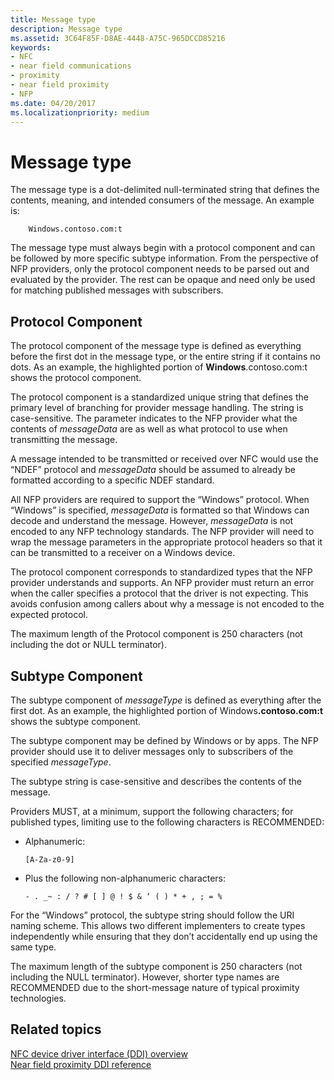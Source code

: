 ```yaml
---
title: Message type
description: Message type
ms.assetid: 3C64F85F-D8AE-4448-A75C-965DCCD85216
keywords:
- NFC
- near field communications
- proximity
- near field proximity
- NFP
ms.date: 04/20/2017
ms.localizationpriority: medium
---
```


# Message type


The message type is a dot-delimited null-terminated string that defines the contents, meaning, and intended consumers of the message. An example is:

``` syntax
    Windows.contoso.com:t
```

The message type must always begin with a protocol component and can be followed by more specific subtype information. From the perspective of NFP providers, only the protocol component needs to be parsed out and evaluated by the provider. The rest can be opaque and need only be used for matching published messages with subscribers.

## Protocol Component


The protocol component of the message type is defined as everything before the first dot in the message type, or the entire string if it contains no dots. As an example, the highlighted portion of **Windows**.contoso.com:t shows the protocol component.

The protocol component is a standardized unique string that defines the primary level of branching for provider message handling. The string is case-sensitive. The parameter indicates to the NFP provider what the contents of *messageData* are as well as what protocol to use when transmitting the message.

A message intended to be transmitted or received over NFC would use the “NDEF” protocol and *messageData* should be assumed to already be formatted according to a specific NDEF standard.

All NFP providers are required to support the “Windows” protocol. When “Windows” is specified, *messageData* is formatted so that Windows can decode and understand the message. However, *messageData* is not encoded to any NFP technology standards. The NFP provider will need to wrap the message parameters in the appropriate protocol headers so that it can be transmitted to a receiver on a Windows device.

The protocol component corresponds to standardized types that the NFP provider understands and supports. An NFP provider must return an error when the caller specifies a protocol that the driver is not expecting. This avoids confusion among callers about why a message is not encoded to the expected protocol.

The maximum length of the Protocol component is 250 characters (not including the dot or NULL terminator).

## Subtype Component


The subtype component of *messageType* is defined as everything after the first dot. As an example, the highlighted portion of Windows<strong>.contoso.com:t</strong> shows the subtype component.

The subtype component may be defined by Windows or by apps. The NFP provider should use it to deliver messages only to subscribers of the specified *messageType*.

The subtype string is case-sensitive and describes the contents of the message.

Providers MUST, at a minimum, support the following characters; for published types, limiting use to the following characters is RECOMMENDED:

-   Alphanumeric:

    `[A-Za-z0-9]`

-   Plus the following non-alphanumeric characters:

    `- . _~ : / ? # [ ] @ ! $ & ‘ ( ) * + , ; = %`

For the “Windows” protocol, the subtype string should follow the URI naming scheme. This allows two different implementers to create types independently while ensuring that they don’t accidentally end up using the same type.

The maximum length of the subtype component is 250 characters (not including the NULL terminator). However, shorter type names are RECOMMENDED due to the short-message nature of typical proximity technologies.

 

 
## Related topics
[NFC device driver interface (DDI) overview](https://docs.microsoft.com/windows-hardware/drivers/ddi/index)  
[Near field proximity DDI reference](https://docs.microsoft.com/windows-hardware/drivers/ddi/index)  

